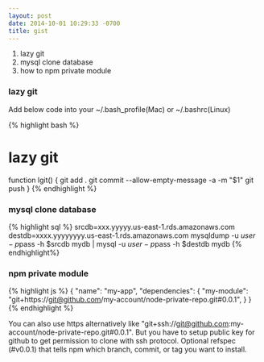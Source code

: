 ```yaml
---
layout: post
date: 2014-10-01 10:29:33 -0700
title: gist
---
```


1. lazy git
2. mysql clone database
3. how to npm private module

### lazy git

Add below code into your ~/.bash_profile(Mac) or ~/.bashrc(Linux)

{% highlight bash %}
# lazy git
function lgit() {
    git add .
    git commit --allow-empty-message -a -m "$1"
    git push
}
{% endhighlight %}

### mysql clone database

{% highlight sql %}
srcdb=xxx.yyyyy.us-east-1.rds.amazonaws.com
destdb=xxxx.yyyyyyyy.us-east-1.rds.amazonaws.com
mysqldump -u $user -p$pass -h $srcdb mydb | mysql -u $user -p$pass -h $destdb mydb
{% endhighlight%}

### npm private module

{% highlight js %}
{
  "name": "my-app",
  "dependencies": {
    "my-module": "git+https://git@github.com/my-account/node-private-repo.git#0.0.1",
  }
}
{% endhighlight %}

You can also use https alternatively like "git+ssh://git@github.com:my-account/node-private-repo.git#0.0.1". But you have to setup public key for github to get permission to clone with ssh protocol. Optional refspec (#v0.0.1) that tells npm which branch, commit, or tag you want to install.